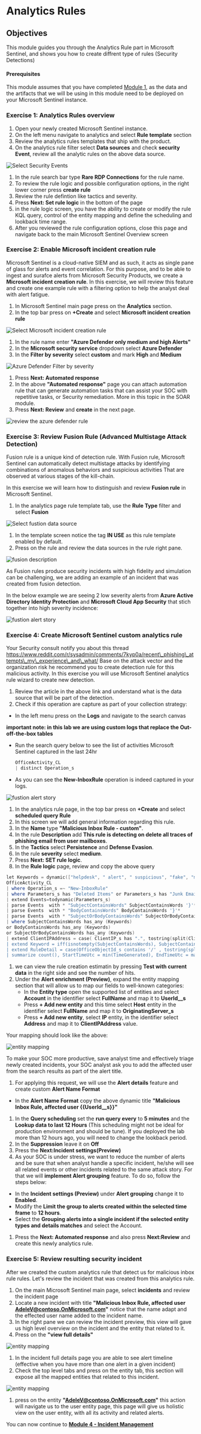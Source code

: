 # Analytics Rules

## Objectives

This module guides you through the Analytics Rule part in Microsoft Sentinel, and shows you how to create diffrent type of rules (Security Detections)

#### Prerequisites

This module assumes that you have completed [Module 1](Module-1-Setting-up-the-environment.md), as the data and the artifacts that we will be using in this module need to be deployed on your Microsoft Sentinel instance.

### Exercise 1: Analytics Rules overview

1. Open your newly created Microsoft Sentinel instance.
2. On the left menu navigate to analytics and select **Rule template** section
3. Review the analytics rules templates that ship with the product.
4. On the analytics rule filter select **Data sources** and check **security Event**, review all the analytic rules on the above data source.

![Select Security Events](../Images/m3-securityEvent01.gif)

1. In the rule search bar type **Rare RDP Connections** for the rule name.
2. To review the rule logic and possible configuration options, in the right lower corner press **create rule**
3. Review the rule defintion like tactics and severity.
4. Press **Next: Set rule logic** in the bottom of the page
5. in the rule logic screen, you have the ability to create or modify the rule KQL query, control of the entity mapping and define the scheduling and lookback time range.
6. After you reviewed the rule configuration options, close this page and navigate back to the main Microsoft Sentinel Overview screen

### Exercise 2: Enable Microsoft incident creation rule

Microsoft Sentinel is a cloud-native SIEM and as such, it acts as single pane of glass for alerts and event correlation. For this purpose, and to be able to ingest and surafce alerts from Microsoft Security Products, we create a **Microsoft incident creation rule**. In this exercise, we will review this feature and create one example rule with a filtering option to help the analyst deal with alert fatigue.

1. In Microsoft Sentinel main page press on the **Analytics** section.
2. In the top bar press on **+Create** and select **Microsoft incident creation rule**

![Select Microsoft incident creation rule](../Images/m3-microsoft-creation-rule.gif)

1. In the rule name enter **"Azure Defender only medium and high Alerts"**
2. In the **Microsoft security service** dropdown select **Azure Defender**
3. In the **Filter by severity** select **custom** and mark **High** and **Medium**

![Azure Defender Filter by severity](../Images/m3-microsoft-creation-rule02.gif)

1. Press **Next: Automated response**
2. In the above **"Automated response"** page you can attach automation rule that can generate automation tasks that can assist your SOC with repetitive tasks, or Security remediation. More in this topic in the SOAR module.
3. Press **Next: Review** and **create** in the next page.

![review the azure defender rule](../Images/m3-microsoft-creation-rule03.gif)

### Exercise 3: Review Fusion Rule (Advanced Multistage Attack Detection)

Fusion rule is a unique kind of detection rule. With Fusion rule, Microsoft Sentinel can automatically detect multistage attacks by identifying combinations of anomalous behaviors and suspicious activities That are observed at various stages of the kill-chain.

In this exercise we will learn how to distinguish and review **Fusion rule** in Microsoft Sentinel.

1. In the analytics page rule template tab, use the **Rule Type** filter and select **Fusion**

![Select fustion data source](../Images/m3-fusion01.gif)

1. In the template screen notice the tag **IN USE** as this rule template enabled by default.
2. Press on the rule and review the data sources in the rule right pane.

![fusion description](../Images/m3-fusion02.gif)

As Fusion rules produce security incidents with high fidelity and simulation can be challenging, we are adding an example of an incident that was created from fusion detection.

In the below example we are seeing 2 low severity alerts from **Azure Active Directory Identity Protection** and **Microsoft Cloud App Security** that stich together into high severity incidence:

![fustion alert story](../Images/m3-fusion03.gif)

### Exercise 4: Create Microsoft Sentinel custom analytics rule

Your Security consult notify you about this thread https://www.reddit.com/r/sysadmin/comments/7kyp0a/recent\_phishing\_attempts\_my\_experience\_and\_what/ Base on the attack vector and the organization risk he recommend you to create detection rule for this malicious activity. In this exercise you will use Microsoft Sentinel analytics rule wizard to create new detection.

1. Review the article in the above link and understand what is the data source that will be part of the detection.
2. Check if this operation are capture as part of your collection strategy:

* In the left menu press on the **Logs** and navigate to the search canvas

**important note: in this lab we are using custom logs that replace the Out-off-the-box tables**

*   Run the search query below to see the list of activities Microsoft Sentinel captured in the last 24hr

    ```powershell
    OfficeActivity_CL
    | distinct Operation_s
    ```
* As you can see the **New-InboxRule** operation is indeed captured in your logs.

![fustion alert story](../Images/m3-distinct\_Events.gif)

1. In the analytics rule page, in the top bar press on **+Create** and select **scheduled query Rule**
2. In this screen we will add general information regarding this rule.
3. In the **Name** type **"Malicious Inbox Rule - custom"**.
4. In the rule **Description** add **This rule is detecting on delete all traces of phishing email from user mailboxes**.
5. In the **Tactics** select **Persistence** and **Defense Evasion**.
6. In the rule **severity** select **medium**.
7. Press **Next: SET rule logic**.
8. In the **Rule logic** page, review and copy the above query

```powershell
let Keywords = dynamic(["helpdesk", " alert", " suspicious", "fake", "malicious", "phishing", "spam", "do not click", "do not open", "hijacked", "Fatal"]);
OfficeActivity_CL
| where Operation_s =~ "New-InboxRule"
| where Parameters_s has "Deleted Items" or Parameters_s has "Junk Email" 
| extend Events=todynamic(Parameters_s)
| parse Events  with * "SubjectContainsWords" SubjectContainsWords '}'*
| parse Events  with * "BodyContainsWords" BodyContainsWords '}'*
| parse Events  with * "SubjectOrBodyContainsWords" SubjectOrBodyContainsWords '}'*
| where SubjectContainsWords has_any (Keywords)
or BodyContainsWords has_any (Keywords)
or SubjectOrBodyContainsWords has_any (Keywords)
| extend ClientIPAddress = case( ClientIP_s has ".", tostring(split(ClientIP_s,":")[0]), ClientIP_s has "[", tostring(trim_start(@'[[]',tostring(split(ClientIP_s,"]")[0]))), ClientIP_s )
| extend Keyword = iff(isnotempty(SubjectContainsWords), SubjectContainsWords, (iff(isnotempty(BodyContainsWords),BodyContainsWords,SubjectOrBodyContainsWords )))
| extend RuleDetail = case(OfficeObjectId_s contains '/' , tostring(split(OfficeObjectId_s, '/')[-1]) , tostring(split(OfficeObjectId_s, '\\')[-1]))
| summarize count(), StartTimeUtc = min(TimeGenerated), EndTimeUtc = max(TimeGenerated) by  Operation_s, UserId__s, ClientIPAddress, ResultStatus_s, Keyword, OriginatingServer_s, OfficeObjectId_s, RuleDetail
```

1. we can view the rule creation estimatin by pressing **Test with current data** in the right side and see the number of hits.
2. Under the **Alert enrichment (Preview)**, expand the entity mapping section that will allow us to map our fields to well-known categories:
   * In the **Entity type** open the supported list of entities and select **Account** in the identifier select **FullName** and map it to **UserId\_\_s**
   * Press **+ Add new entity** and this time select **Host** entity in the identifier select **FullName** and map it to **OriginatingServer\_s**
   * Press **+ Add new entity**, select **IP** entity, in the identifier select **Address** and map it to **ClientIPAddress** value.

Your mapping should look like the above:

![entity mapping](../Images/m3-entity01.gif)

To make your SOC more productive, save analyst time and effectively triage newly created incidents, your SOC analyst ask you to add the affected user from the search results as part of the alert title.

1. For applying this request, we will use the **Alert details** feature and create custom **Alert Name Format**

* In the **Alert Name Format** copy the above dynamic title **"Malicious Inbox Rule, affected user \{{UserId\_\_s\}}"**

1. In the **Query scheduling** set the **run query every** to **5 minutes** and the **Lookup data to last 12 Hours** (This scheduling might not be ideal for production environment and should be tune). If you deployed the lab more than 12 hours ago, you will need to change the lookback period.
2. In the **Suppression** leave it on **Off**
3. Press the **Next:Incident settings(Preview)**
4. As your SOC is under stress, we want to reduce the number of alerts and be sure that when analyst handle a specific incident, he/she will see all related events or other incidents related to the same attack story. For that we will **implement Alert grouping** feature. To do so, follow the steps below:

* In the **Incident settings (Preview)** under **Alert grouping** change it to **Enabled**.
* Modify the **Limit the group to alerts created within the selected time frame** to **12 hours**.
* Select the **Grouping alerts into a single incident if the selected entity types and details matches** and select the Account.

1. Press the **Next: Automated response** and also press **Next:Review** and create this newly analytics rule.

### Exercise 5: Review resulting security incident

After we created the custom analytics rule that detect us for malicious inbox rule rules. Let's review the incident that was created from this analytics rule.

1. On the main Microsoft Sentinel main page, select **incidents** and review the incident page
2. Locate a new incident with title **"Malicious Inbox Rule, affected user AdeleV@contoso.OnMicrosoft.com"** notice that the name adapt and the effected user name added to the incident name.
3. In the right pane we can review the incident preview, this view will gave us high level overview on the incident and the entity that related to it.
4. Press on the **"view full details"**

![entity mapping](../Images/m3incident\_pane.gif)

1. In the incident full details page you are able to see alert timeline (effective when you have more than one alert in a given incident)
2. Check the top level tabs and press on the entity tab, this section will expose all the mapped entities that related to this incident.

![entity mapping](../Images/m3-incident\_entity.gif)

1. press on the entity **"AdeleV@contoso.OnMicrosoft.com"** this action will navigate us to the user entity page, this page will give us holistic view on the user entity, with all its activity and related alerts.

You can now continue to [**Module 4 - Incident Management**](Module-4-Incident-Management.md)
